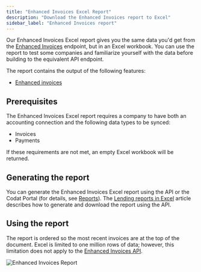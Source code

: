 ```yaml
---
title: "Enhanced Invoices Excel Report"
description: "Download the Enhanced Invoices report to Excel"
sidebar_label: "Enhanced Invoices report"
---
```


Our Enhanced Invoices Excel report gives you the same data you'd get from the [Enhanced Invoices](/lending/enhanced-invoices/overview) endpoint, but in an Excel workbook.  You can use the report to test some companies and familiarize yourself with the data before building to the equivalent API endpoint.

The report contains the output of the following features:

- [Enhanced invoices](/lending/enhanced-invoices/overview)

## Prerequisites

The Enhanced Invoices Excel report requires a company to have both an accounting connection and the following data types to be synced:

- Invoices
- Payments

If these requirements are not met, an empty Excel workbook will be returned.

## Generating the report

You can generate the Enhanced Invoices Excel report using the API or the Codat Portal (for details, see [Reports](/lending/portal/overview#reports)). The [Lending reports in Excel](/lending/excel/overview) article describes how to generate and download the report using the API.

## Using the report

The report is ordered so the most recent invoices are at the top of the document.  Excel is limited to one million rows of data; however, this limitation does not apply to the [Enhanced Invoices API](/lending-api#/operations/get-enhanced-invoices-report).

![Enhanced Invoices Report](/img/assess/enhanced-invoices-blur.png "Enhanced Invoices Report")